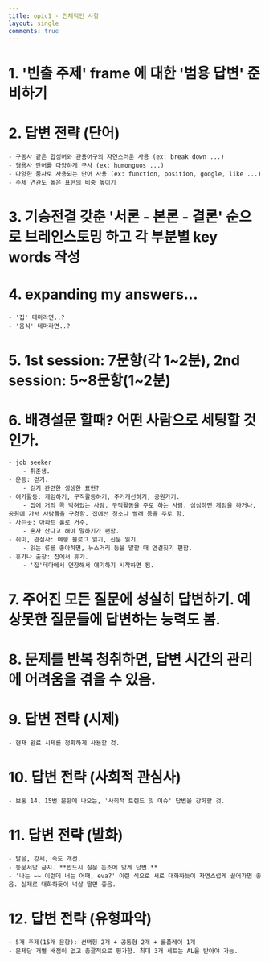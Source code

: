 ```yaml
---
title: opic1 - 전체적인 사항 
layout: single
comments: true
---
```


# 1. '빈출 주제' frame 에 대한 '범용 답변' 준비하기

# 2. 답변 전략 (단어)
    - 구동사 같은 합성어와 관용어구의 자연스러운 사용 (ex: break down ...)
    - 형용사 단어를 다양하게 구사 (ex: humonguos ...)
    - 다양한 품사로 사용되는 단어 사용 (ex: function, position, google, like ...)
    - 주제 연관도 높은 표현의 비중 높이기

# 3. 기승전결 갖춘 '서론 - 본론 - 결론' 순으로 브레인스토밍 하고 각 부분별 key words 작성

# 4. expanding my answers...
    - '집' 테마라면..?
    - '음식' 테마라면..?

# 5. 1st session: 7문항(각 1~2분), 2nd session: 5~8문항(1~2분)

# 6. 배경설문 할때? 어떤 사람으로 세팅할 것인가.
    - job seeker
        - 취준생.
    - 운동: 걷기.
        - 걷기 관련한 생생한 표현?
    - 여가활동: 게임하기, 구직활동하기, 주거개선하기, 공원가기.
        - 집에 거의 콕 박혀있는 사람. 구직활동을 주로 하는 사람. 심심하면 게임을 하거나, 공원에 가서 사람들을 구경함. 집에선 청소나 빨래 등을 주로 함.
    - 사는곳: 아파트 홀로 거주.
        - 혼자 산다고 해야 말하기가 편함. 
    - 취미, 관심사: 여행 블로그 읽기, 신문 읽기.
        - 읽는 류를 좋아하면, 뉴스거리 등을 말할 때 연결짓기 편함.
    - 휴가나 출장: 집에서 휴가.
        - '집'테마에서 연장해서 얘기하기 시작하면 됨.

# 7. 주어진 모든 질문에 성실히 답변하기. 예상못한 질문들에 답변하는 능력도 봄.

# 8. 문제를 반복 청취하면, 답변 시간의 관리에 어려움을 겪을 수 있음.

# 9. 답변 전략 (시제)
    - 현재 완료 시제를 정확하게 사용할 것.

# 10. 답변 전략 (사회적 관심사)
    - 보통 14, 15번 문항에 나오는, '사회적 트렌드 및 이슈' 답변을 강화할 것.

# 11. 답변 전략 (발화)
    - 발음, 강세, 속도 개선.
    - 동문서답 금지. **반드시 질문 논조에 맞게 답변.**
    - '나는 ~~ 이런데 너는 어때, eva?' 이런 식으로 서로 대화하듯이 자연스럽게 끌어가면 좋음. 실제로 대화하듯이 넉살 떨면 좋음.

# 12. 답변 전략 (유형파악)
    - 5개 주제(15개 문항): 선택형 2개 + 공통형 2개 + 롤플레이 1개
    - 문제당 개별 배점이 없고 총괄적으로 평가함. 최대 3개 세트는 AL을 받아야 가능.